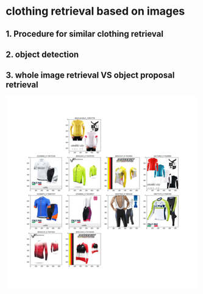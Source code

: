# clothing retrieval based on images

## 1. Procedure for similar clothing retrieval

## 2. object detection

## 3. whole image retrieval VS object proposal retrieval

![B43072101](/img/12663756.jpg)
